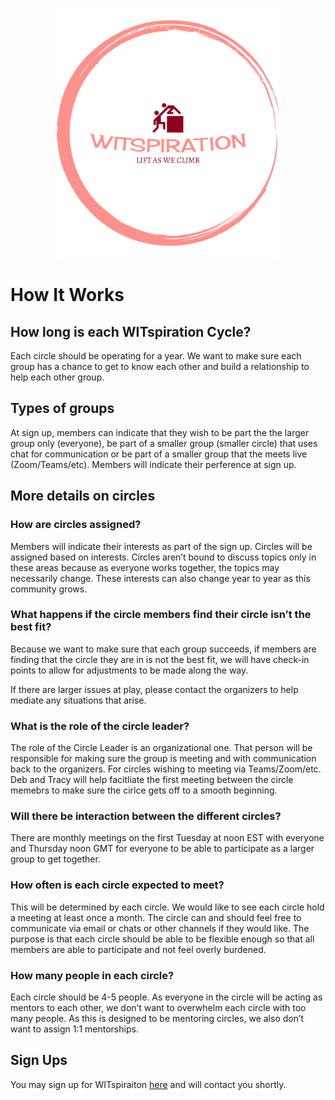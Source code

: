 <p align="center">
<img height=400 src="logo.png" alt="WITspiration">
</p>

# How It Works

## How long is each WITspiration Cycle?
Each circle should be operating for a year. We want to make sure each group has a chance to get to know each other and build a relationship to help each other group.

## Types of groups
At sign up, members can indicate that they wish to be part the the larger group only (everyone), be part of a smaller group (smaller circle) that uses chat for communication or be part of a smaller group that the meets live (Zoom/Teams/etc). Members will indicate their perference at sign up.

## More details on circles 
### How are circles assigned?
Members will indicate their interests as part of the sign up. Circles will be assigned based on interests. Circles aren’t bound to discuss topics only in these areas because as everyone works together, the topics may necessarily change. These interests can also change year to year as this community grows.

### What happens if the circle members find their circle isn’t the best fit?
Because we want to make sure that each group succeeds, if members are finding that the circle they are in is not the best fit, we will have check-in points to allow for adjustments to be made along the way. 

If there are larger issues at play, please contact the organizers to help mediate any situations that arise. 

### What is the role of the circle leader?
The role of the Circle Leader is an organizational one. That person will be responsible for making sure the group is meeting and with communication back to the organizers. For circles wishing to meeting via Teams/Zoom/etc. Deb and Tracy will help facitliate the first meeting between the circle memebrs to make sure the cirlce gets off to a smooth beginning.

### Will there be interaction between the different circles?
There are monthly meetings on the first Tuesday at noon EST with everyone and Thursday noon GMT for everyone to be able to participate as a larger group to get together.

### How often is each circle expected to meet?
This will be determined by each circle. We would like to see each circle hold a meeting at least once a month. The circle can and should feel free to communicate via email or chats or other channels if they would like. The purpose is that each circle should be able to be flexible enough so that all members are able to participate and not feel overly burdened.

### How many people in each circle?
Each circle should be 4-5 people. As everyone in the circle will be acting as mentors to each other, we don’t want to overwhelm each circle with too many people. As this is designed to be mentoring circles, we also don’t want to assign 1:1 mentorships.

## Sign Ups
You may sign up for WITspiraiton [here](https://bit.ly/witspriationsignup) and will contact you shortly.
